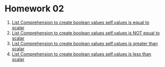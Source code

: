 # Homework 02
1. [List Comprehension to create boolean values self.values is equal to scalar](https://github.com/nyu-csci-ua-0479-001-spring-2023/homework02-wangamb0212/blob/0581d4e672f189c578169cfba57bf6dadaec1348/nelta.py#L81)
2. [List Comprehension to create boolean values self.values is NOT equal to scalar](https://github.com/nyu-csci-ua-0479-001-spring-2023/homework02-wangamb0212/blob/0581d4e672f189c578169cfba57bf6dadaec1348/nelta.py#L85)
3. [List Comprehension to create boolean values self.values is greater than scalar](https://github.com/nyu-csci-ua-0479-001-spring-2023/homework02-wangamb0212/blob/0581d4e672f189c578169cfba57bf6dadaec1348/nelta.py#L89)
4. [List Comprehension to create boolean values self.values is less than scalar](https://github.com/nyu-csci-ua-0479-001-spring-2023/homework02-wangamb0212/blob/0581d4e672f189c578169cfba57bf6dadaec1348/nelta.py#L93)